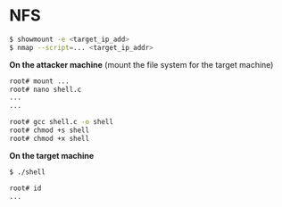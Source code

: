 # NFS

```bash
$ showmount -e <target_ip_add>
$ nmap --script=... <target_ip_addr>
```

**On the attacker machine** (mount the file system for the target machine)

```bash
root# mount ...
root# nano shell.c
...
...

root# gcc shell.c -o shell
root# chmod +s shell
root# chmod +x shell
```

**On the target machine**

```bash
$ ./shell

root# id
...
```
